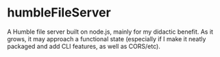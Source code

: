 # humbleFileServer

A Humble file server built on node.js, mainly for my didactic benefit. As it grows, it may approach a functional state (especially if I make it neatly packaged and add CLI features, as well as CORS/etc).
